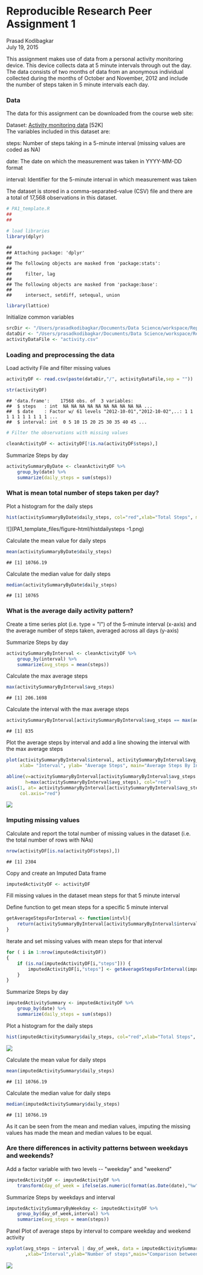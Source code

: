 # Reproducible Research Peer Assignment 1
Prasad Kodibagkar  
July 19, 2015  

This assignment makes use of data from a personal activity monitoring device. This device collects data at 5 minute intervals through out the day. The data consists of two months of data from an anonymous individual collected during the months of October and November, 2012 and include the number of steps taken in 5 minute intervals each day.

### Data

The data for this assignment can be downloaded from the course web site:

Dataset: [Activity monitoring data](https://d396qusza40orc.cloudfront.net/repdata%2Fdata%2Factivity.zip) [52K]  
The variables included in this dataset are:  
  
steps: Number of steps taking in a 5-minute interval (missing values are coded as NA)
  
date: The date on which the measurement was taken in YYYY-MM-DD format
  
interval: Identifier for the 5-minute interval in which measurement was taken
  
The dataset is stored in a comma-separated-value (CSV) file and there are a total of 17,568 observations in this dataset.


```r
# PA1_template.R
##
## 

# load libraries
library(dplyr)
```

```
## 
## Attaching package: 'dplyr'
## 
## The following objects are masked from 'package:stats':
## 
##     filter, lag
## 
## The following objects are masked from 'package:base':
## 
##     intersect, setdiff, setequal, union
```

```r
library(lattice)
```

Initialize common variables

```r
srcDir <- "/Users/prasadkodibagkar/Documents/Data Science/workspace/RepData_PeerAssessment1"
dataDir <- "/Users/prasadkodibagkar/Documents/Data Science/workspace/RepData_PeerAssessment1"
activityDataFile <- "activity.csv"
```

### Loading and preprocessing the data
Load activity File and filter missing values

```r
activityDF <- read.csv(paste(dataDir,"/", activityDataFile,sep = ""))

str(activityDF)
```

```
## 'data.frame':	17568 obs. of  3 variables:
##  $ steps   : int  NA NA NA NA NA NA NA NA NA NA ...
##  $ date    : Factor w/ 61 levels "2012-10-01","2012-10-02",..: 1 1 1 1 1 1 1 1 1 1 ...
##  $ interval: int  0 5 10 15 20 25 30 35 40 45 ...
```

```r
# Filter the observations with missing values

cleanActivityDF <- activityDF[!is.na(activityDF$steps),]
```

Summarize Steps by day

```r
activitySummaryByDate <- cleanActivityDF %>%
    group_by(date) %>%
    summarize(daily_steps = sum(steps))
```

### What is mean total number of steps taken per day?
Plot a histogram for the daily steps  

```r
hist(activitySummaryByDate$daily_steps, col="red",xlab="Total Steps", main="Total number of steps by day" )
```

![](PA1_template_files/figure-html/histdailysteps -1.png) 

  Calculate the mean value for daily steps


```r
mean(activitySummaryByDate$daily_steps)
```

```
## [1] 10766.19
```

Calculate the median value for daily steps


```r
median(activitySummaryByDate$daily_steps)
```

```
## [1] 10765
```

### What is the average daily activity pattern?

Create a time series plot (i.e. type = "l") of the 5-minute interval (x-axis) and the average number of steps taken, 
averaged across all days (y-axis)

Summarize Steps by day

```r
activitySummaryByInterval <- cleanActivityDF %>%
    group_by(interval) %>%
    summarize(avg_steps = mean(steps))
```

Calculate the max average steps

```r
max(activitySummaryByInterval$avg_steps)
```

```
## [1] 206.1698
```
Calculate the interval with the max average steps

```r
activitySummaryByInterval[activitySummaryByInterval$avg_steps == max(activitySummaryByInterval$avg_steps),]$interval
```

```
## [1] 835
```
Plot the average steps by interval and add a line showing the interval with the max average steps

```r
plot(activitySummaryByInterval$interval, activitySummaryByInterval$avg_steps,type="l", 
     xlab= "Interval", ylab= "Average Steps", main="Average Steps By Interval", col="black" , lwd=1)

abline(v=activitySummaryByInterval[activitySummaryByInterval$avg_steps == max(activitySummaryByInterval$avg_steps),]$interval, 
       h=max(activitySummaryByInterval$avg_steps), col="red")
axis(1, at= activitySummaryByInterval[activitySummaryByInterval$avg_steps == max(activitySummaryByInterval$avg_steps),]$interval,
     col.axis="red")
```

![](PA1_template_files/figure-html/plotavgstpsbyinterval-1.png) 

### Imputing missing values

Calculate and report the total number of missing values in the dataset (i.e. the total number of rows with NAs)

```r
nrow(activityDF[is.na(activityDF$steps),])
```

```
## [1] 2304
```

Copy and create an Imputed Data frame

```r
imputedActivityDF <- activityDF
```
Fill missing values in the dataset mean steps for that 5 minute interval 

Define function to get mean steps for a specific 5 minute interval

```r
getAverageStepsForInterval <- function(intvl){
    return(activitySummaryByInterval[activitySummaryByInterval$interval==intvl,][["avg_steps"]])
}
```
Iterate and set missing values with mean steps for that interval

```r
for ( i in 1:nrow(imputedActivityDF))
{
    if (is.na(imputedActivityDF[i,"steps"])) {
        imputedActivityDF[i,"steps"] <- getAverageStepsForInterval(imputedActivityDF[i,"interval"])
    }
}
```

Summarize Steps by day


```r
imputedActivitySummary <- imputedActivityDF %>%
    group_by(date) %>%
    summarize(daily_steps = sum(steps))
```

Plot a histogram for the daily steps

```r
hist(imputedActivitySummary$daily_steps, col="red",xlab="Total Steps", main="Total number of steps by day" )
```

![](PA1_template_files/figure-html/histdailysteps-1.png) 
  
Calculate the mean value for daily steps

```r
mean(imputedActivitySummary$daily_steps)
```

```
## [1] 10766.19
```
Calculate the median value for daily steps

```r
median(imputedActivitySummary$daily_steps)
```

```
## [1] 10766.19
```
As it can be seen from the mean and median values, imputing the missing values has made the mean and median values to be equal.

### Are there differences in activity patterns between weekdays and weekends?

Add a factor variable with two levels -- "weekday" and "weekend"

```r
imputedActivityDF <- imputedActivityDF %>%
    transform(day_of_week = ifelse(as.numeric(format(as.Date(date),"%w")) <=5 ,"weekday","weekend"))
```
Summarize Steps by weekdays and interval

```r
imputedActivitySummaryByWeekday <- imputedActivityDF %>%
    group_by(day_of_week,interval) %>%
    summarize(avg_steps = mean(steps))
```
Panel Plot of average steps by interval to compare weekday and weekend activity

```r
xyplot(avg_steps ~ interval | day_of_week, data = imputedActivitySummaryByWeekday,layout = c(1,2),type="l"
       ,xlab="Interval",ylab="Number of steps",main="Comparison between weekend and weekday activity")
```

![](PA1_template_files/figure-html/panelplot-1.png) 
